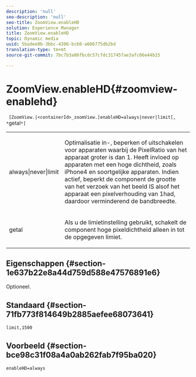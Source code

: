 ```yaml
---
description: 'null'
seo-description: 'null'
seo-title: ZoomView.enableHD
solution: Experience Manager
title: ZoomView.enableHD
topic: Dynamic media
uuid: 5badee0b-3bbc-4306-bc60-a606775db2bd
translation-type: tm+mt
source-git-commit: 7bc7b3a86fbcdc57cfdc31745fae3afc06e44b15

---
```



# ZoomView.enableHD{#zoomview-enablehd}

` [ZoomView.|<containerId>_zoomView.]enableHD=always|never|limit[, *`getal`*]`

<table id="table_0BEA0B5FFDF64E5594B534B2A87A6D88"> 
 <tbody> 
  <tr> 
   <td colname="col1"> <p> <span class="codeph"> always|never|limit</span> </p> </td> 
   <td colname="col2"> <p> Optimalisatie in-, beperken of uitschakelen voor apparaten waarbij de <span class="codeph"> PixelRatio</span> van het apparaat groter is dan <span class="codeph"> 1</span>. Heeft invloed op apparaten met een hoge dichtheid, zoals iPhone4 en soortgelijke apparaten. Indien actief, beperkt de component de grootte van het verzoek van het beeld IS alsof het apparaat een pixelverhouding van <span class="codeph"> 1</span>had, daardoor verminderend de bandbreedte. </p> </td> 
  </tr> 
  <tr> 
   <td colname="col1"> <p> <span class="codeph"><span class="varname"> getal</span></span> </p> </td> 
   <td colname="col2"> <p> Als u de limietinstelling gebruikt, schakelt de component hoge pixeldichtheid alleen in tot de opgegeven limiet. </p> </td> 
  </tr> 
 </tbody> 
</table>

## Eigenschappen {#section-1e637b22e8a44d759d588e47576891e6}

Optioneel.

## Standaard {#section-71fb773f814649b2885aefee68073641}

`limit,1500`

## Voorbeeld {#section-bce98c31f08a4a0ab262fab7f95ba020}

`enableHD=always`
